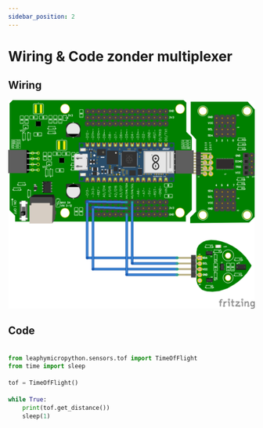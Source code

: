 ```yaml
---
sidebar_position: 2
---
```



# Wiring & Code zonder multiplexer

## Wiring
![wiring tof](wiring_tof.png)

## Code
```python

from leaphymicropython.sensors.tof import TimeOfFlight
from time import sleep

tof = TimeOfFlight()

while True:
    print(tof.get_distance())
    sleep(1)
```